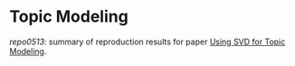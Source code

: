 # Topic Modeling
*repo0513*: summary of reproduction results for paper [Using SVD for Topic Modeling](https://www.tandfonline.com/doi/abs/10.1080/01621459.2022.2123813?journalCode=uasa20).
